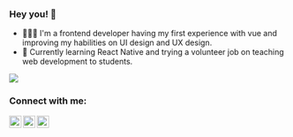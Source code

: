 ### Hey you! 👋

- 👩🏽‍💻 I'm a frontend developer having my first experience with vue and improving my habilities on UI design and UX design.
- 📓 Currently learning React Native and trying a volunteer job on teaching web development to students.

<img src="https://github-readme-stats.vercel.app/api?username=lrhernandes&&show_icons=true&title_color=ffffff&icon_color=bb2acf&text_color=daf7dc&bg_color=151515">


### Connect with me:


[<img align="left" alt="lrhernandes | Instagram" width="22px" src="https://cdn.jsdelivr.net/npm/simple-icons@v3/icons/instagram.svg" />](http://instagram.com/lrhernandes)
[<img align="left" alt="lrhernandes | LikedIn" width="22px" src="https://cdn.jsdelivr.net/npm/simple-icons@v3/icons/linkedin.svg" />](https://www.linkedin.com/in/lara-cardoso-hernandes-999b30189)
[<img align="left" alt="lrhernandes | GitLab" width="22px" src="https://cdn.jsdelivr.net/npm/simple-icons@v3/icons/gitlab.svg" />](https://gitlab.com/lrhernandes)
